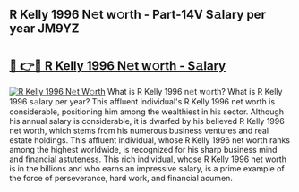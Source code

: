 ## R Kelly 1996 N𝚎t w𝚘rth - Part-14V S𝚊lary per year JM9YZ

# <h2><a href="http://gc4r2fl.nevu.top/?p=R+Kelly+1996">🔗 👉🔴 R Kelly 1996 N𝚎t w𝚘rth - S𝚊lary</a></h2>

[![R Kelly 1996 N𝚎t W𝚘rth](https://i.imgur.com/Oavwk0R.jpeg)](http://gc4r2fl.nevu.top/?p=R+Kelly+1996)
What is R Kelly 1996 n𝚎t w𝚘rth? What is R Kelly 1996 s𝚊lary per year?
This affluent individual's R Kelly 1996 net worth is considerable, positioning him among the wealthiest in his sector. Although his annual salary is considerable, it is dwarfed by his believed R Kelly 1996 net worth, which stems from his numerous business ventures and real estate holdings. This affluent individual, whose R Kelly 1996 net worth ranks among the highest worldwide, is recognized for his sharp business mind and financial astuteness. This rich individual, whose R Kelly 1996 net worth is in the billions and who earns an impressive salary, is a prime example of the force of perseverance, hard work, and financial acumen.
